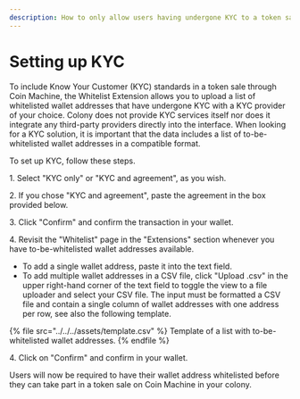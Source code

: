 ```yaml
---
description: How to only allow users having undergone KYC to a token sale.
---
```


# Setting up KYC

To include Know Your Customer (KYC) standards in a token sale through Coin Machine, the Whitelist Extension allows you to upload a list of whitelisted wallet addresses that have undergone KYC with a KYC provider of your choice. Colony does not provide KYC services itself nor does it integrate any third-party providers directly into the interface. When looking for a KYC solution, it is important that the data includes a list of to-be-whitelisted wallet addresses in a compatible format.&#x20;

To set up KYC, follow these steps.&#x20;

1\. Select "KYC only" or "KYC and agreement", as you wish.

2\. If you chose "KYC and agreement", paste the agreement in the box provided below.

3\. Click "Confirm" and confirm the transaction in your wallet.

4\. Revisit the "Whitelist" page in the "Extensions" section whenever you have to-be-whitelisted wallet addresses available.

* To add a single wallet address, paste it into the text field.
* To add multiple wallet addresses in a CSV file, click "Upload .csv" in the upper right-hand corner of the text field to toggle the view to a file uploader and select your CSV file. The input must be formatted a CSV file and contain a single column of wallet addresses with one address per row, see also the following template.

{% file src="../../../assets/template.csv" %}
Template of a list with to-be-whitelisted wallet addresses.
{% endfile %}

4\. Click on "Confirm" and confirm in your wallet.

Users will now be required to have their wallet address whitelisted before they can take part in a token sale on Coin Machine in your colony.
